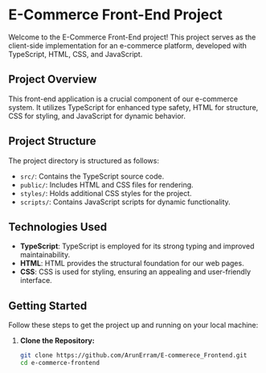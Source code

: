 # E-Commerce Front-End Project

Welcome to the E-Commerce Front-End project! This project serves as the client-side implementation for an e-commerce platform, developed with TypeScript, HTML, CSS, and JavaScript.

## Project Overview

This front-end application is a crucial component of our e-commerce system. It utilizes TypeScript for enhanced type safety, HTML for structure, CSS for styling, and JavaScript for dynamic behavior.

## Project Structure

The project directory is structured as follows:

- `src/`: Contains the TypeScript source code.
- `public/`: Includes HTML and CSS files for rendering.
- `styles/`: Holds additional CSS styles for the project.
- `scripts/`: Contains JavaScript scripts for dynamic functionality.

## Technologies Used

- **TypeScript**: TypeScript is employed for its strong typing and improved maintainability.
- **HTML**: HTML provides the structural foundation for our web pages.
- **CSS**: CSS is used for styling, ensuring an appealing and user-friendly interface.

## Getting Started

Follow these steps to get the project up and running on your local machine:

1. **Clone the Repository:**
   ```bash
   git clone https://github.com/ArunErram/E-commerece_Frontend.git
   cd e-commerce-frontend
